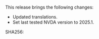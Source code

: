 This release brings the following changes:

* Updated translations.
* Set last tested NVDA version to 2025.1.

SHA256: 